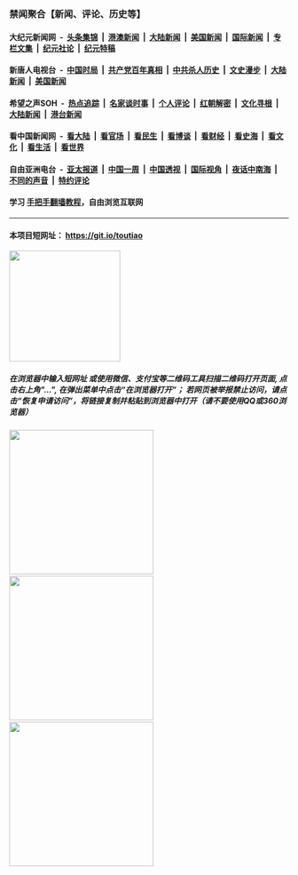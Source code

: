 ### 禁闻聚合【新闻、评论、历史等】

#### 大纪元新闻网 &nbsp;-&nbsp; [头条集锦](indexes/E头条集锦.md?t=02131733) &nbsp;|&nbsp; [港澳新闻](indexes/E港澳新闻.md?t=02131733)  &nbsp;|&nbsp; [大陆新闻](indexes/E大陆新闻.md?t=02131733) &nbsp;|&nbsp; [美国新闻](indexes/E美国新闻.md?t=02131733) &nbsp;|&nbsp; [国际新闻](indexes/E国际新闻.md?t=02131733) &nbsp;|&nbsp; [专栏文集](indexes/E专栏文集.md?t=02131733) &nbsp;|&nbsp; [纪元社论](indexes/E纪元社论.md?t=02131733) &nbsp;|&nbsp; [纪元特稿](indexes/E纪元特稿.md?t=02131733) 

#### 新唐人电视台 &nbsp;-&nbsp; [中国时局](indexes/N中国时局.md?t=02131733) &nbsp;|&nbsp; [共产党百年真相](indexes/N共产党百年真相.md?t=02131733) &nbsp;|&nbsp; [中共杀人历史](indexes/N中共杀人历史.md?t=02131733) &nbsp;|&nbsp; [文史漫步](indexes/N文史漫步.md?t=02131733) &nbsp;|&nbsp; [大陆新闻](indexes/N大陆新闻.md?t=02131733) &nbsp;|&nbsp; [美国新闻](indexes/N美国新闻.md?t=02131733)

#### 希望之声SOH &nbsp;-&nbsp; [热点追踪](indexes/H热点追踪.md?t=02131733) &nbsp;|&nbsp; [名家谈时事](indexes/H名家谈时事.md?t=02131733) &nbsp;|&nbsp; [个人评论](indexes/H个人评论.md?t=02131733)  &nbsp;|&nbsp; [红朝解密](indexes/H红朝解密.md?t=02131733) &nbsp;|&nbsp; [文化寻根](indexes/H文化寻根.md?t=02131733) &nbsp;|&nbsp; [大陆新闻](indexes/H大陆新闻.md?t=02131733) &nbsp;|&nbsp; [港台新闻](indexes/H港台新闻.md?t=02131733)

#### 看中国新闻网 &nbsp;-&nbsp; [看大陆](indexes/S看大陆.md?t=02131733) &nbsp;|&nbsp; [看官场](indexes/S看官场.md?t=02131733) &nbsp;|&nbsp; [看民生](indexes/S看民生.md?t=02131733)  &nbsp;|&nbsp; [看博谈](indexes/S看博谈.md?t=02131733) &nbsp;|&nbsp; [看财经](indexes/S看财经.md?t=02131733) &nbsp;|&nbsp; [看史海](indexes/S看史海.md?t=02131733) &nbsp;|&nbsp; [看文化](indexes/S看文化.md?t=02131733) &nbsp;|&nbsp; [看生活](indexes/S看生活.md?t=02131733) &nbsp;|&nbsp; [看世界](indexes/S看世界.md?t=02131733)

#### 自由亚洲电台 &nbsp;-&nbsp; [亚太报道](indexes/R亚太报道.md?t=02131733) &nbsp;|&nbsp; [中国一周](indexes/R中国一周.md?t=02131733) &nbsp;|&nbsp; [中国透视](indexes/R中国透视.md?t=02131733)  &nbsp;|&nbsp; [国际视角](indexes/R国际视角.md?t=02131733) &nbsp;|&nbsp; [夜话中南海](indexes/R夜话中南海.md?t=02131733) &nbsp;|&nbsp; [不同的声音](indexes/R不同的声音.md?t=02131733) &nbsp;|&nbsp; [特约评论](indexes/R特约评论.md?t=02131733)

#### 学习 [手把手翻墙教程](https://github.com/gfw-breaker/guides/wiki)，自由浏览互联网

----

#### 本项目短网址： https://git.io/toutiao
<img src="https://raw.githubusercontent.com/gfw-breaker/banned-news/master/scripts/img/qr.png" width="200px"/>  

##### 在浏览器中输入短网址 或使用微信、支付宝等二维码工具扫描二维码打开页面, 点击右上角"...", 在弹出菜单中点击“在浏览器打开”； 若网页被举报禁止访问，请点击“恢复申请访问”，将链接复制并粘贴到浏览器中打开（请不要使用QQ或360浏览器）

<img src="https://raw.githubusercontent.com/gfw-breaker/banned-news/master/scripts/img/1.png" width="260px"/> &nbsp; <img src="https://raw.githubusercontent.com/gfw-breaker/banned-news/master/scripts/img/2.png" width="260px"/> &nbsp; <img src="https://raw.githubusercontent.com/gfw-breaker/banned-news/master/scripts/img/3.png" width="260px"/>
